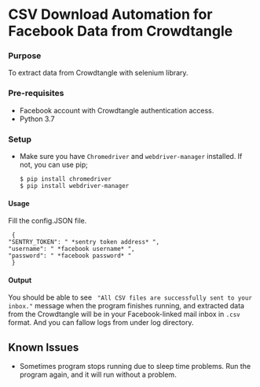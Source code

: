 # CSV Download Automation for Facebook Data from Crowdtangle
### Purpose
To extract data from Crowdtangle with selenium library.
### Pre-requisites
- Facebook account with Crowdtangle authentication access.
- Python 3.7
### Setup
- Make sure you have ``` Chromedriver ```  and ``` webdriver-manager ``` installed. If not, you can use pip;

    ``` commandline
    $ pip install chromedriver
    $ pip install webdriver-manager

    ```

#### Usage
Fill the config.JSON file.
   ``` commandline
    {
  "SENTRY_TOKEN": " *sentry token address* ",
  "username": " *facebook username* ",
  "password": " *facebook password* "
    }
   ```

#### Output
You should be able to see  ``` "All CSV files are successfully sent to your inbox."``` message when the program finishes running, and extracted data from the Crowdtangle will be in your Facebook-linked mail inbox in ``` .csv ``` format. And you can fallow logs from under log directory.

## Known Issues
* Sometimes program stops running due to sleep time problems. Run the program again, and it will run without a problem.
